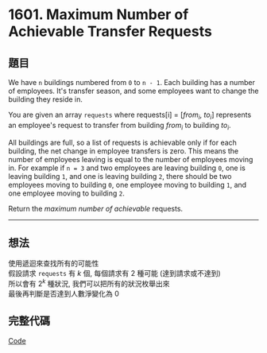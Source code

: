# 1601. Maximum Number of Achievable Transfer Requests
## 題目
We have `n` buildings numbered from `0` to `n - 1`. Each building has a number of employees. It's transfer season, and some employees want to change the building they reside in.

You are given an array `requests` where requests[i] = [$from_i$, $to_i$] represents an employee's request to transfer from building $from_i$ to building $to_i$.

All buildings are full, so a list of requests is achievable only if for each building, the net change in employee transfers is zero. This means the number of employees leaving is equal to the number of employees moving in. For example if `n = 3` and two employees are leaving building `0`, one is leaving building `1`, and one is leaving building `2`, there should be two employees moving to building `0`, one employee moving to building `1`, and one employee moving to building `2`.

Return the *maximum number of achievable* requests.

---
## 想法

使用遞迴來查找所有的可能性  
假設請求 `requests` 有 $k$ 個, 每個請求有 $2$ 種可能 (達到請求或不達到)  
所以會有 $2^k$ 種狀況, 我們可以把所有的狀況枚舉出來  
最後再判斷是否達到人數淨變化為 0

## 完整代碼
[Code](./solution.go)